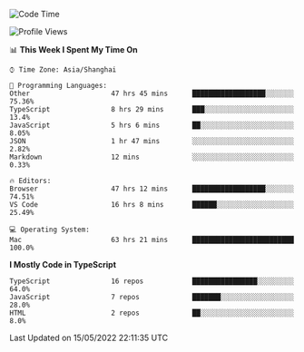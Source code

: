 <!--START_SECTION:waka-->
![Code Time](http://img.shields.io/badge/Code%20Time-0%20secs-blue)

![Profile Views](http://img.shields.io/badge/Profile%20Views-0-blue)

📊 **This Week I Spent My Time On** 

```text
⌚︎ Time Zone: Asia/Shanghai

💬 Programming Languages: 
Other                    47 hrs 45 mins      ██████████████████░░░░░░░   75.36% 
TypeScript               8 hrs 29 mins       ███░░░░░░░░░░░░░░░░░░░░░░   13.4% 
JavaScript               5 hrs 6 mins        ██░░░░░░░░░░░░░░░░░░░░░░░   8.05% 
JSON                     1 hr 47 mins        ░░░░░░░░░░░░░░░░░░░░░░░░░   2.82% 
Markdown                 12 mins             ░░░░░░░░░░░░░░░░░░░░░░░░░   0.33%

🔥 Editors: 
Browser                  47 hrs 12 mins      ██████████████████░░░░░░░   74.51% 
VS Code                  16 hrs 8 mins       ██████░░░░░░░░░░░░░░░░░░░   25.49%

💻 Operating System: 
Mac                      63 hrs 21 mins      █████████████████████████   100.0%

```

**I Mostly Code in TypeScript** 

```text
TypeScript               16 repos            ████████████████░░░░░░░░░   64.0% 
JavaScript               7 repos             ███████░░░░░░░░░░░░░░░░░░   28.0% 
HTML                     2 repos             ██░░░░░░░░░░░░░░░░░░░░░░░   8.0%

```



 Last Updated on 15/05/2022 22:11:35 UTC
<!--END_SECTION:waka-->
